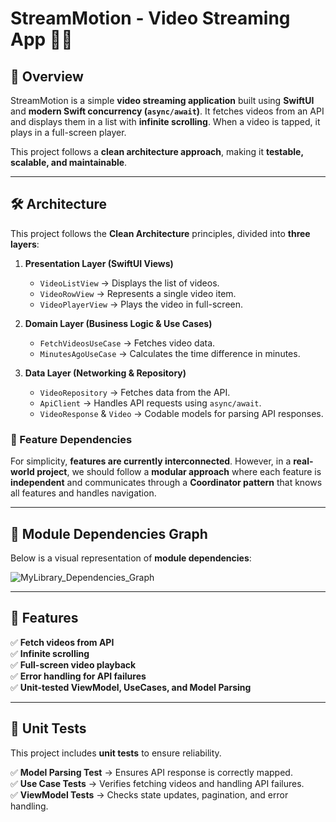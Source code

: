 # **StreamMotion - Video Streaming App** 🎥🚀

## **📌 Overview**
StreamMotion is a simple **video streaming application** built using **SwiftUI** and **modern Swift concurrency (`async/await`)**. It fetches videos from an API and displays them in a list with **infinite scrolling**. When a video is tapped, it plays in a full-screen player.

This project follows a **clean architecture approach**, making it **testable, scalable, and maintainable**.

---

## **🛠 Architecture**
This project follows the **Clean Architecture** principles, divided into **three layers**:

1. **Presentation Layer (SwiftUI Views)**
   - `VideoListView` → Displays the list of videos.
   - `VideoRowView` → Represents a single video item.
   - `VideoPlayerView` → Plays the video in full-screen.

2. **Domain Layer (Business Logic & Use Cases)**
   - `FetchVideosUseCase` → Fetches video data.
   - `MinutesAgoUseCase` → Calculates the time difference in minutes.

3. **Data Layer (Networking & Repository)**
   - `VideoRepository` → Fetches data from the API.
   - `ApiClient` → Handles API requests using `async/await`.
   - `VideoResponse` & `Video` → Codable models for parsing API responses.

### **📝 Feature Dependencies**
For simplicity, **features are currently interconnected**. However, in a **real-world project**, we should follow a **modular approach** where each feature is **independent** and communicates through a **Coordinator pattern** that knows all features and handles navigation.

---

## 📄 Module Dependencies Graph

Below is a visual representation of **module dependencies**:

![MyLibrary_Dependencies_Graph](https://github.com/user-attachments/assets/afffa63c-b50d-4232-9451-e2f71809ae5f)

---

## **📌 Features**
✅ **Fetch videos from API**  
✅ **Infinite scrolling**  
✅ **Full-screen video playback**  
✅ **Error handling for API failures**  
✅ **Unit-tested ViewModel, UseCases, and Model Parsing**  

---

## **🧪 Unit Tests**
This project includes **unit tests** to ensure reliability.

✅ **Model Parsing Test** → Ensures API response is correctly mapped.  
✅ **Use Case Tests** → Verifies fetching videos and handling API failures.  
✅ **ViewModel Tests** → Checks state updates, pagination, and error handling.
